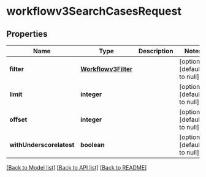 # workflowv3SearchCasesRequest

## Properties
Name | Type | Description | Notes
------------ | ------------- | ------------- | -------------
**filter** | [**Workflowv3Filter**](Workflowv3Filter.md) |  | [optional] [default to null]
**limit** | **integer** |  | [optional] [default to null]
**offset** | **integer** |  | [optional] [default to null]
**withUnderscorelatest** | **boolean** |  | [optional] [default to null]

[[Back to Model list]](../README.md#documentation-for-models) [[Back to API list]](../README.md#documentation-for-api-endpoints) [[Back to README]](../README.md)


